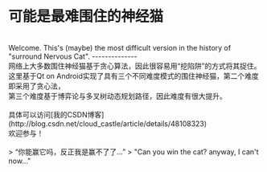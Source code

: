 可能是最难围住的神经猫
==============
<br/>
    Welcome.
    This's (maybe) the most difficult version in the history of "surround Nervous Cat".
--------------
<br/>
网络上大多数围住神经猫基于贪心算法，因此很容易用“挖陷阱”的方式将其捉住。<br/>
这里基于Qt on Android实现了具有三个不同难度模式的围住神经猫，第二个难度即采用了贪心法，<br/>
第三个难度基于博弈论与多叉树动态规划路径，因此难度有很大提升。<br/>
<br/>
具体可以访问[我的CSDN博客](http://blog.csdn.net/cloud_castle/article/details/48108323)<br/>
欢迎参与！<br/>
<br/>
> “你能赢它吗，反正我是赢不了了...”
> "Can you win the cat? anyway, I can't now..."

